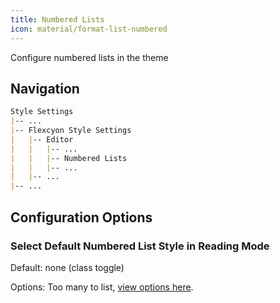 ```yaml
---
title: Numbered Lists
icon: material/format-list-numbered
---
```


Configure numbered lists in the theme

## Navigation

```md
Style Settings
|-- ...
|-- Flexcyon Style Settings
|   |-- Editor
|   |   |-- ...
|   |   |-- Numbered Lists
|   |   |-- ...
|   |-- ...
|-- ...
```

## Configuration Options

### Select Default Numbered List Style in Reading Mode

Default: none (class toggle)

Options: Too many to list, [view options here](https://developer.mozilla.org/en-US/docs/Web/CSS/list-style-type#Values).
